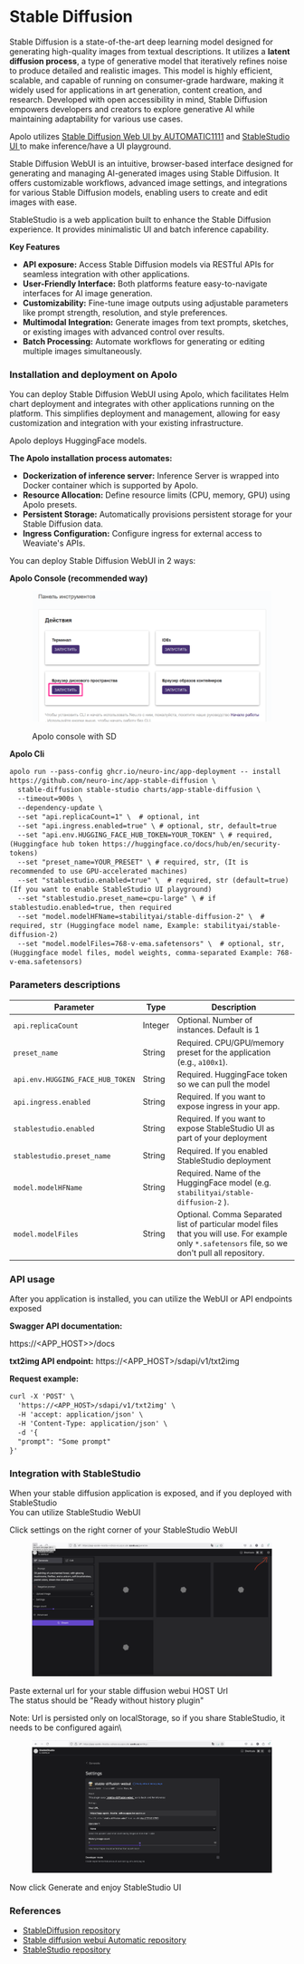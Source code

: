 # Stable Diffusion

Stable Diffusion is a state-of-the-art deep learning model designed for generating high-quality images from textual descriptions. It utilizes a **latent diffusion process**, a type of generative model that iteratively refines noise to produce detailed and realistic images. This model is highly efficient, scalable, and capable of running on consumer-grade hardware, making it widely used for applications in art generation, content creation, and research. Developed with open accessibility in mind, Stable Diffusion empowers developers and creators to explore generative AI while maintaining adaptability for various use cases.

Apolo utilizes [Stable Diffusion Web UI by AUTOMATIC1111](https://github.com/AUTOMATIC1111/stable-diffusion-webui) and [StableStudio UI ](https://github.com/Stability-AI/StableStudio)to make inference/have a UI playground.

Stable Diffusion WebUI is an intuitive, browser-based interface designed for generating and managing AI-generated images using Stable Diffusion. It offers customizable workflows, advanced image settings, and integrations for various Stable Diffusion models, enabling users to create and edit images with ease.

StableStudio is a web application built to enhance the Stable Diffusion experience. It provides minimalistic UI and batch inference capability.

**Key Features**&#x20;

* **API exposure:** Access Stable Diffusion models via RESTful APIs for seamless integration with other applications.&#x20;
* **User-Friendly Interface:** Both platforms feature easy-to-navigate interfaces for AI image generation.&#x20;
* **Customizability:** Fine-tune image outputs using adjustable parameters like prompt strength, resolution, and style preferences.&#x20;
* **Multimodal Integration:** Generate images from text prompts, sketches, or existing images with advanced control over results.&#x20;
* **Batch Processing:** Automate workflows for generating or editing multiple images simultaneously.

### Installation and deployment on Apolo

You can deploy Stable Diffusion WebUI using Apolo, which facilitates Helm chart deployment and integrates with other applications running on the platform. This simplifies deployment and management, allowing for easy customization and integration with your existing infrastructure.

Apolo deploys HuggingFace models.

**The Apolo installation process automates:**&#x20;

* **Dockerization of inference server:** Inference Server is wrapped into Docker container which is supported by Apolo.&#x20;
* **Resource Allocation:** Define resource limits (CPU, memory, GPU) using Apolo presets.&#x20;
* **Persistent Storage:** Automatically provisions persistent storage for your Stable Diffusion data.
* **Ingress Configuration:** Configure ingress for external access to Weaviate's APIs.&#x20;

You can deploy Stable Diffusion WebUI in 2 ways:

**Apolo Console (recommended way)**

<figure><img src="../../../.gitbook/assets/image (258).png" alt=""><figcaption><p>Apolo console with SD</p></figcaption></figure>

**Apolo Cli**

```
apolo run --pass-config ghcr.io/neuro-inc/app-deployment -- install https://github.com/neuro-inc/app-stable-diffusion \
  stable-diffusion stable-studio charts/app-stable-diffusion \
  --timeout=900s \
  --dependency-update \
  --set "api.replicaCount=1" \  # optional, int
  --set "api.ingress.enabled=true" \ # optional, str, default=true
  --set "api.env.HUGGING_FACE_HUB_TOKEN=YOUR_TOKEN" \ # required, (Huggingface hub token https://huggingface.co/docs/hub/en/security-tokens)
  --set "preset_name=YOUR_PRESET" \ # required, str, (It is recommended to use GPU-accelerated machines)
  --set "stablestudio.enabled=true" \  # required, str (default=true)  (If you want to enable StableStudio UI playground)
  --set "stablestudio.preset_name=cpu-large" \ # if stablestudio.enabled=true, then required
  --set "model.modelHFName=stabilityai/stable-diffusion-2" \  # required, str (Huggingface model name, Example: stabilityai/stable-diffusion-2)
  --set "model.modelFiles=768-v-ema.safetensors" \  # optional, str, (Huggingface model files, model weights, comma-separated Example: 768-v-ema.safetensors)

```

### Parameters descriptions

| Parameter                        | Type    | Description                                                                                                                                         |
| -------------------------------- | ------- | --------------------------------------------------------------------------------------------------------------------------------------------------- |
| `api.replicaCount`               | Integer | Optional. Number of instances. Default is 1                                                                                                         |
| `preset_name`                    | String  | Required. CPU/GPU/memory preset for the application (e.g., `a100x1`).                                                                               |
| `api.env.HUGGING_FACE_HUB_TOKEN` | String  | Required. HuggingFace token so we can pull the model                                                                                                |
| `api.ingress.enabled`            | String  | Required. If you want to expose ingress in your app.                                                                                                |
| `stablestudio.enabled`           | String  | Required. If you want to expose StableStudio UI as part of your deployment                                                                          |
| `stablestudio.preset_name`       | String  | Required. If you enabled StableStudio deployment                                                                                                    |
| `model.modelHFName`              | String  | Required. Name of the HuggingFace model (e.g. `stabilityai/stable-diffusion-2` ).                                                                   |
| `model.modelFiles`               | String  | Optional. Comma Separated list of particular model files that you will use. For example only `*.safetensors` file, so we don't pull all repository. |





### API usage&#x20;

After you application is installed, you can utilize the WebUI or API endpoints exposed

**Swagger API documentation:**&#x20;

https://\<APP\_HOST>>/docs&#x20;

**txt2img API endpoint:** https://\<APP\_HOST>/sdapi/v1/txt2img&#x20;

**Request example:**

```
curl -X 'POST' \
  'https://<APP_HOST>/sdapi/v1/txt2img' \
  -H 'accept: application/json' \
  -H 'Content-Type: application/json' \
  -d '{
  "prompt": "Some prompt"
}'
```

### Integration with StableStudio

When your stable diffusion application is exposed, and if you deployed with StableStudio \
You can utilize StableStudio WebUI

Click settings on the right corner of your StableStudio WebUI

<figure><img src="../../../.gitbook/assets/Screenshot 2025-02-04 at 15.45.24.png" alt=""><figcaption></figcaption></figure>

Paste external url for your stable diffusion webui HOST Url\
The status should be "Ready without history plugin"

Note: Url is persisted only on localStorage, so if you share StableStudio, it needs to be configured again\


<figure><img src="../../../.gitbook/assets/Screenshot 2025-02-04 at 15.53.53.png" alt=""><figcaption></figcaption></figure>

Now click Generate and enjoy StableStudio UI

### References

* [StableDiffusion repository](https://github.com/Stability-AI/StableDiffusion)
* [Stable diffusion webui Automatic repository](https://github.com/AUTOMATIC1111/stable-diffusion-webui)
* [StableStudio repository](https://github.com/Stability-AI/StableStudio)
